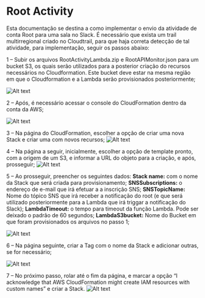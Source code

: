 # Root Activity

Esta documentação se destina a como implementar o envio da atividade de conta Root para uma sala no Slack. É necessário que exista um trail multirregional criado no Cloudtrail, para que haja correta detecção de tal atividade, para implementação, seguir os passos abaixo:

1 – Subir os arquivos RootActivityLambda.zip e RootAPIMonitor.json para um bucket S3, os quais serão utilizados para a posterior criação do recursos necessários no Cloudformation. Este bucket deve estar na mesma região em que o Cloudformation e a Lambda serão provisionados posteriormente;

![Alt text](https://gitlab.com/mandic-labs/teams/team-delta/tutoriais/root-activity/-/raw/d007f73db0ed767ccf1009e21b379aacf9bd88be/Images/tutoimagem1.jpg)



2 – Após, é necessário acessar o console do CloudFormation dentro da conta da AWS;

![Alt text](https://gitlab.com/mandic-labs/teams/team-delta/tutoriais/root-activity/-/raw/d007f73db0ed767ccf1009e21b379aacf9bd88be/Images/tutoimagem2.jpg)

3 – Na página do CloudFormation, escolher a opção de criar uma nova Stack e criar uma com novos recursos;
![Alt text](https://gitlab.com/mandic-labs/teams/team-delta/tutoriais/root-activity/-/raw/d007f73db0ed767ccf1009e21b379aacf9bd88be/Images/tutoimagem3.jpg)

4 – Na página a seguir, inicialmente, escolher a opção de template pronto, com a origem de um S3, e informar a URL do objeto para a criação, e após, prosseguir;
![Alt text](https://gitlab.com/mandic-labs/teams/team-delta/tutoriais/root-activity/-/raw/d007f73db0ed767ccf1009e21b379aacf9bd88be/Images/tutoimagem4.jpg)

5 – Ao prosseguir, preencher os seguintes dados:
**Stack name:** com o nome da Stack que será criada para provisionamento;
**SNSSubscriptions:** o endereço de e-mail que irá efetuar a a inscrição SNS;
**SNSTopicName:** Nome do tópico SNS que irá receber a notificação do root (e que será utilizado posteriormente para a Lambda que irá triggar a notificação do Slack);
**LambdaTimeout:** o tempo para timeout da função Lambda. Pode ser deixado o padrão de 60 segundos;
**LambdaS3bucket:** Nome do Bucket em que foram provisionados os arquivos no passo 1;

![Alt text](https://gitlab.com/mandic-labs/teams/team-delta/tutoriais/root-activity/-/raw/d007f73db0ed767ccf1009e21b379aacf9bd88be/Images/tutoimagem5.jpg)

6 – Na página seguinte, criar a Tag com o nome da Stack e adicionar outras, se for necessário;

![Alt text](https://gitlab.com/mandic-labs/teams/team-delta/tutoriais/root-activity/-/raw/d007f73db0ed767ccf1009e21b379aacf9bd88be/Images/tutoimagem6.jpg)

7 – No próximo passo, rolar até o fim da página, e marcar a opção “I acknowledge that AWS CloudFormation might create IAM resources with custom names” e criar a Stack.
![Alt text](https://gitlab.com/mandic-labs/teams/team-delta/tutoriais/root-activity/-/raw/d007f73db0ed767ccf1009e21b379aacf9bd88be/Images/tutoimagem7.jpg)




